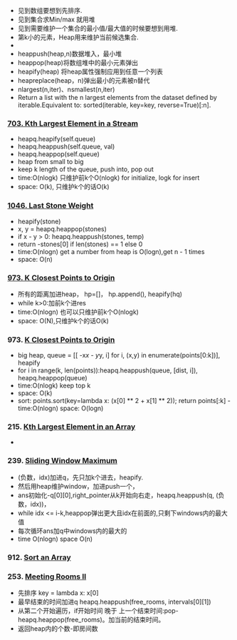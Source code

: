 - 见到数组要想到先排序.
- 见到集合求Min/max 就用堆
- 见到需要维护一个集合的最小值/最大值的时候要想到用堆.
- 第k小的元素，Heap用来维护当前候选集合.
- 
- heappush(heap,n)数据堆入，最小堆
- heappop(heap)将数组堆中的最小元素弹出
- heapify(heap) 将heap属性强制应用到任意一个列表
- heapreplace(heap，n)弹出最小的元素被n替代
- nlargest(n,iter)、nsmallest(n,iter)
- Return a list with the n largest elements from the dataset defined by iterable.Equivalent to: sorted(iterable, key=key, reverse=True)[:n].

### [703. Kth Largest Element in a Stream](https://github.com/liangliang1120/leetcode/blob/main/solutions/703-Kth-Largest-Element-in-a-Stream.py)
- heapq.heapify(self.queue)
- heapq.heappush(self.queue, val)
- heapq.heappop(self.queue)
- heap from small to big
- keep k length of the queue, push into, pop out
- time:O(nlogk) 只维护前k个O(nlogk) for initialize, logk for insert
- space: O(k), 只维护k个的话O(k)

### [1046. Last Stone Weight](https://github.com/liangliang1120/leetcode/blob/main/solutions/1046-Last-Stone-Weight.py)
- heapify(stone)
- x, y = heapq.heappop(stones)
- if x - y > 0: heapq.heappush(stones, temp)
- return -stones[0] if len(stones) == 1 else 0
- time:O(nlogn) get a number from heap is O(logn),get n - 1 times
- space: O(n)

### [973. K Closest Points to Origin](https://github.com/liangliang1120/leetcode/blob/main/solutions/973-K-Closest-Points-to-Origin.py)
- 所有的距离加进heap， hp=[]， hp.append(), heapify(hq)
- while k>0:加前k个进res
- time:O(nlogn) 也可以只维护前k个O(nlogk)
- space: O(N),只维护k个的话O(k)

### 973. [K Closest Points to Origin](https://github.com/liangliang1120/leetcode/blob/main/solutions/Heap_973.py)
- big heap, queue = [[ -x*x - y*y, i] for i, (x,y) in enumerate(points[0:k])], heapify
- for i in range(k, len(points)):heapq.heappush(queue, [dist, i]), heapq.heappop(queue)
- time:O(nlogk) keep top k
- space: O(k)
- sort: points.sort(key=lambda x: (x[0] ** 2 + x[1] ** 2)); return points[:k] - time:O(nlogn) space: O(logn)

### 215. [Kth Largest Element in an Array](https://github.com/liangliang1120/leetcode/blob/main/solutions/Heap_215.py)
- 


### 239. [Sliding Window Maximum](https://github.com/liangliang1120/leetcode/blob/main/solutions/Heap_239.py)
- (负数，idx)加进q，先只加k个进去，heapify.  
- 然后用heap维护window，加进push一个，
- ans初始化-q[0][0],right_pointer从k开始向右走，heapq.heappush(q, (负数，idx))，
- while idx <= i-k,heappop弹出更大且idx在前面的,只剩下windows内的最大值
- 每次循环ans加q中windows内的最大的
- time O(nlogn) space O(n)

### 912. [Sort an Array](https://github.com/liangliang1120/leetcode/blob/main/solutions/Heap_912.py)

### 253. [Meeting Rooms II](https://github.com/liangliang1120/leetcode/blob/main/solutions/Heap_253.py)
- 先排序 key = lambda x: x[0]
- 最早结束的时间加进q   heapq.heappush(free_rooms, intervals[0][1])
- 从第二个开始遍历，if开始时间 晚于 上一个结束时间:pop-heapq.heappop(free_rooms)。加当前的结束时间。
- 返回heap内的个数-即房间数





